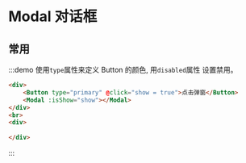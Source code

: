 <script>
    export default {
        data() {
            return {
                show: false
            };
        },
        methods: {
            click1: function() {
                this.show = true;
            }
        }
    }
</script>

# Modal 对话框
## 常用
:::demo 使用`type`属性来定义 Button 的颜色, 用`disabled`属性 设置禁用。
```html
<div>
    <Button type="primary" @click="show = true">点击弹窗</Button>
    <Modal :isShow="show"></Modal>
</div>
<br>
<div>
    
</div>
```
:::